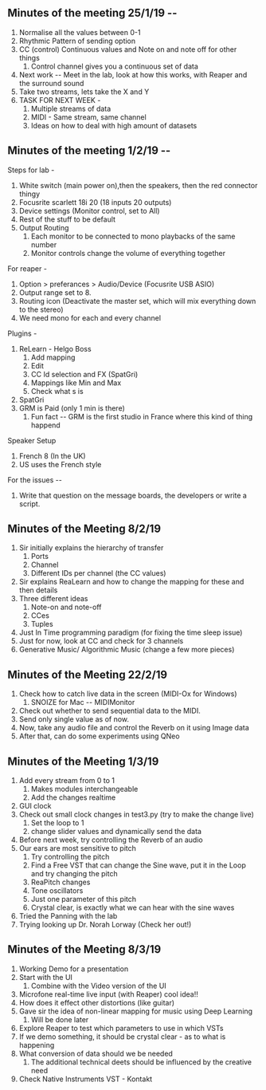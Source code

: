 ## Minutes of the meeting 25/1/19 --

1. Normalise all the values between 0-1
2. Rhythmic Pattern of sending option
3. CC (control) Continuous values and Note on and note off for other things
	1. Control channel gives you a continuous set of data 
4. Next work -- Meet in the lab, look at how this works, with Reaper and the surround sound
5. Take two streams, lets take the X and Y 
6. TASK FOR NEXT WEEK -
	1. Multiple streams of data
	2. MIDI - Same stream, same channel
	3. Ideas on how to deal with high amount of datasets

## Minutes of the meeting 1/2/19 --

Steps for lab - 
1. White switch (main power on),then the speakers, then the red connector thingy
2. Focusrite scarlett 18i 20 (18 inputs 20 outputs)
3. Device settings (Monitor control, set to All)
4. Rest of the stuff to be default
5. Output Routing
	1. Each monitor to be connected to mono playbacks of the same number
	2. Monitor controls change the volume of everything together

For reaper -
1. Option > preferances > Audio/Device (Focusrite USB ASIO)
2. Output range set to 8.
3. Routing icon (Deactivate the master set, which will mix everything down to the stereo)
4. We need mono for each and every channel

Plugins - 
1. ReLearn - Helgo Boss
	1. Add mapping
	2. Edit
	3. CC Id selection and FX (SpatGri)
	4. Mappings like Min and Max
	5. Check what s is 
2. SpatGri
3. GRM is Paid (only 1 min is there)
	1. Fun fact -- GRM is the first studio in France where this kind of thing happend

Speaker Setup 
1. French 8 (In the UK)
2. US uses the French style 


For the issues -- 
1. Write that question on the message boards, the developers or write a script.


## Minutes of the Meeting 8/2/19

1. Sir initially explains the hierarchy of transfer
	1. Ports
	2. Channel
	3. Different IDs per channel (the CC values)
2. Sir explains ReaLearn and how to change the mapping for these and then details
3. Three different ideas
	1. Note-on and note-off
	2. CCes
	3. Tuples
4. Just In Time programming paradigm (for fixing the time sleep issue)
5. Just for now, look at CC and check for 3 channels
6. Generative Music/ Algorithmic Music (change a few more pieces) 

## Minutes of the Meeting 22/2/19

1. Check how to catch live data in the screen (MIDI-Ox for Windows)
	1. SNOIZE for Mac -- MIDIMonitor
2. Check out whether to send sequential data to the MIDI.
3. Send only single value as of now.
4. Now, take any audio file and control the Reverb on it using Image data
5. After that, can do some experiments using QNeo

## Minutes of the Meeting 1/3/19

1. Add every stream from 0 to 1
	1. Makes modules interchangeable
	2. Add the changes realtime
2. GUI clock
3. Check out small clock changes in test3.py (try to make the change live)
	1. Set the loop to 1
	2. change slider values and dynamically send the data
4. Before next week, try controlling the Reverb of an audio
5. Our ears are most sensitive to pitch
	1. Try controlling the pitch
	2. Find a Free VST that can change the Sine wave, put it in the Loop and try changing the pitch
	3. ReaPitch changes
	4. Tone oscillators
	5. Just one parameter of this pitch
	6. Crystal clear, is exactly what we can hear with the sine waves
6. Tried the Panning with the lab
7. Trying looking up Dr. Norah Lorway (Check her out!)

## Minutes of the Meeting 8/3/19

1. Working Demo for a presentation
2. Start with the UI
	1. Combine with the Video version of the UI
3. Microfone real-time live input (with Reaper) cool idea!!
4. How does it effect other distortions (like guitar)
5. Gave sir the idea of non-linear mapping for music using Deep Learning
	1. Will be done later
6. Explore Reaper to test which parameters to use in which VSTs
7. If we demo something, it should be crystal clear - as to what is happening
8. What conversion of data should we be needed
	1. The additional technical deets should be influenced by the creative need
9. Check Native Instruments VST - Kontakt



